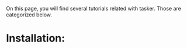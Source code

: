 On this page, you will find several tutorials related with tasker.
Those are categorized below.

# Installation:
